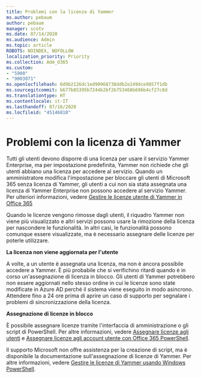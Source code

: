 ```yaml
---
title: Problemi con la licenza di Yammer
ms.author: pebaum
author: pebaum
manager: scotv
ms.date: 07/14/2020
ms.audience: Admin
ms.topic: article
ROBOTS: NOINDEX, NOFOLLOW
localization_priority: Priority
ms.collection: Adm_O365
ms.custom:
- "5900"
- "9003071"
ms.openlocfilehash: 6d9b2126dc1ed90968738ddb2e249dce9857f1db
ms.sourcegitcommit: b677b85395b7244b2bf2b753468b696b4cf27c8d
ms.translationtype: HT
ms.contentlocale: it-IT
ms.lasthandoff: 07/16/2020
ms.locfileid: "45146810"
---
```

# <a name="yammer-licensing-issues"></a>Problemi con la licenza di Yammer

Tutti gli utenti devono disporre di una licenza per usare il servizio Yammer Enterprise, ma per impostazione predefinita, Yammer non richiede che gli utenti abbiano una licenza per accedere al servizio. Quando un amministratore modifica l'impostazione per bloccare gli utenti di Microsoft 365 senza licenza di Yammer, gli utenti a cui non sia stata assegnata una licenza di Yammer Enterprise non possono accedere al servizio Yammer. Per ulteriori informazioni, vedere [Gestire le licenze utente di Yammer in Office 365](https://docs.microsoft.com/yammer/manage-yammer-users/manage-yammer-licenses-in-office-365) 

Quando le licenze vengono rimosse dagli utenti, il riquadro Yammer non viene più visualizzato e altri servizi possono usare la rimozione della licenza per nascondere le funzionalità. In altri casi, le funzionalità possono comunque essere visualizzate, ma è necessario assegnare delle licenze per poterle utilizzare.  

**La licenza non viene aggiornata per l'utente**  

A volte, a un utente è assegnata una licenza, ma non è ancora possibile accedere a Yammer. È più probabile che si verifichino ritardi quando è in corso un'assegnazione di licenza in blocco. Gli utenti di Yammer potrebbero non essere aggiornati nello stesso ordine in cui le licenze sono state modificate in Azure AD perché il sistema viene eseguito in modo asincrono. Attendere fino a 24 ore prima di aprire un caso di supporto per segnalare i problemi di sincronizzazione della licenza.  

**Assegnazione di licenze in blocco**  

È possibile assegnare licenze tramite l'interfaccia di amministrazione o gli script di PowerShell. Per altre informazioni, vedere [Assegnare licenze agli utenti](https://docs.microsoft.com/microsoft-365/admin/manage/assign-licenses-to-users) e [Assegnare licenze agli account utente con Office 365 PowerShell](https://docs.microsoft.com/office365/enterprise/powershell/assign-licenses-to-user-accounts-with-office-365-powershell). 

Il supporto Microsoft non offre assistenza per la creazione di script, ma è disponibile la documentazione sull'assegnazione di licenze di Yammer. Per altre informazioni, vedere [Gestire le licenze di Yammer usando Windows PowerShell](https://docs.microsoft.com/yammer/manage-yammer-users/manage-yammer-licenses-in-office-365#manage-yammer-licenses-by-using-windows-powershell).